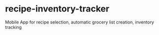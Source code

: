 # recipe-inventory-tracker
Mobile App for recipe selection, automatic grocery list creation, inventory tracking
